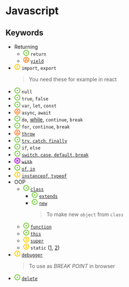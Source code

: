 # Javascript
## Keywords
- Returning
    - ![](../../-/1.png) `return`
    - ![](../../-/3.png) [`yield`](js-keyword-yield-example.html)
- ![](../../-/2.png) `import`, `export`
    > You need these for example in react
- ![](../../-/1.png) `null`
- ![](../../-/1.png) `true`, `false`
- ![](../../-/1.png) `var`, `let`, `const`
- ![](../../-/3.png) `async`, `await`
- ![](../../-/1.png) `do`, [while](js-keyword-while-example.html), `continue`, `break`
- ![](../../-/1.png) `for`, `continue`, `break`
- ![](../../-/3.png) [`throw`](js-keyword-throw-example.html)
- ![](../../-/1.png) [`try`, `catch`, `finally`](js-keyword-try-catch-example.html)
- ![](../../-/1.png) `if`, `else`
- ![](../../-/1.png) [`switch`, `case`, `default`, `break`](js-keyword-switch-case-default-example.html)
- ![](../../-/x.png) ~~`with`~~
- ![](../../-/1.png) [`of`, `in`](js-keyword-of-in-example.html)
- ![](../../-/2.png) [`instanceof`, `typeof`](js-keyword-type-example.html)
- OOP
    - ![](../../-/1.png) [`class`](js-keyword-extends-example.html)
        - ![](../../-/1.png) [`extends`](js-keyword-extends-example.html)
        - ![](../../-/1.png) [`new`](js-keyword-new-example.html)
            > To make new `object` from `class`
    - ![](../../-/1.png) [`function`](js-keyword-function-example.html)
    - ![](../../-/1.png) [`this`](js-keyword-this-example.html)
    - ![](../../-/2.png) [`super`](js-keyword-super-example.html)
    - ![](../../-/2.png) `static` ([1](../class/js-class-static-attr-example.html), [2](../class/js-class-static-method-example.html))
- ![](../../-/2.png) [`debugger`](js-keyword-debugger-example.html)
    > To use as _BREAK POINT_ in browser
- ![](../../-/1.png) [`delete`](../json/js-json-remove-example.html)